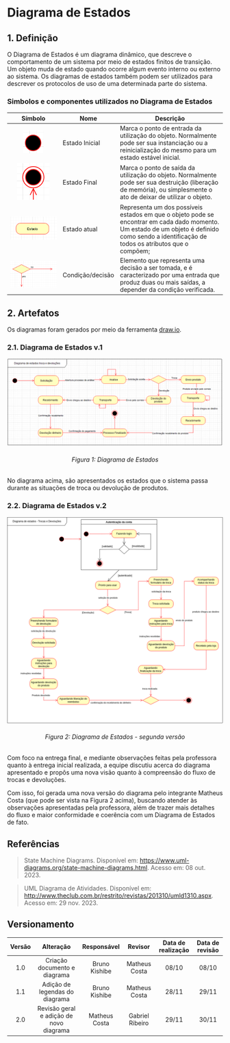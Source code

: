 # Diagrama de Estados

## 1. Definição

O Diagrama de Estados é um diagrama dinâmico, que descreve o comportamento de um sistema por meio de estados finitos de transição.
Um objeto muda de estado quando ocorre algum evento interno ou externo ao sistema. Os diagramas de estados também podem ser utilizados para descrever os protocolos de uso de uma determinada parte do sistema.

### Simbolos e componentes utilizados no Diagrama de Estados

|                                                   Símbolo                                                    | Nome                       | Descrição                                                                   |
| :----------------------------------------------------------------------------------------------------------: | -------------------------- | --------------------------------------------------------------------------- |
|   ![Estado Inicial](../Assets/modelagem/diagramaEstados/estado_inicial.png)     | Estado Inicial     | Marca o ponto de entrada da utilização do objeto. Normalmente pode ser sua instanciação ou a reinicialização do mesmo para um estado estável inicial.  |   
|   ![Estado Final](../Assets/modelagem/diagramaEstados/estado_final.png)     | Estado Final     | Marca o ponto de saída da utilização do objeto. Normalmente pode ser sua destruição (liberação de memória), ou simplesmente o ato de deixar de utilizar o objeto.  |  
|   ![Estado atual](../Assets/modelagem/diagramaEstados/estado.png)     | Estado atual   | Representa um dos possíveis estados em que o objeto pode se encontrar em cada dado momento. Um estado de um objeto é definido como sendo a identificação de todos os atributos que o compõem;  |  
|   ![Condition](../Assets/modelagem/diagramaEstados/condition.png)     | Condição/decisão   | Elemento que representa uma decisão a ser tomada, e é caracterizado por uma entrada que produz duas ou mais saídas, a depender da condição verificada. |  

## 2. Artefatos

Os diagramas foram gerados por meio da ferramenta [draw.io](https://app.diagrams.net/).
### 2.1. Diagrama de Estados v.1

![Diagrama de estados](../Assets/modelagem/diagramaEstados/diagrama_estados.png)
<h6 align = "center">Figura 1: Diagrama de Estados</h6>

No diagrama acima, são apresentados os estados que o sistema passa durante as situações de troca ou devolução de produtos.


### 2.2. Diagrama de Estados v.2

![Diagrama de estados](../Assets/modelagem/diagramaEstados/diagrama_estados_v2.png)
<h6 align = "center">Figura 2: Diagrama de Estados - segunda versão</h6>

Com foco na entrega final, e mediante observações feitas pela professora quanto à entrega inicial realizada, a equipe discutiu acerca do diagrama apresentado e propôs uma nova visão quanto à compreensão do fluxo de trocas e devoluções.

Com isso, foi gerada uma nova versão do diagrama pelo integrante Matheus Costa (que pode ser vista na Figura 2 acima), buscando atender às observações apresentadas pela professora, além de trazer mais detalhes do fluxo e maior conformidade e coerência com um Diagrama de Estados de fato.


## Referências

> State Machine Diagrams. Disponível em: https://www.uml-diagrams.org/state-machine-diagrams.html. Acesso em: 08 out. 2023.

> UML Diagrama de Atividades. Disponível em: http://www.theclub.com.br/restrito/revistas/201310/umld1310.aspx. Acesso em: 29 nov. 2023.


## Versionamento

| Versão |     Alteração     |  Responsável  | Revisor | Data de realização | Data de revisão 
| :----: | :---------------: | :-----------: | :-----: | :---: | :----:
|  1.0   | Criação documento e diagrama | Bruno Kishibe | Matheus Costa | 08/10 | 08/10
|  1.1   | Adição de legendas do diagrama | Bruno Kishibe | Matheus Costa | 28/11 | 29/11
|  2.0   | Revisão geral e adição de novo diagrama | Matheus Costa | Gabriel Ribeiro | 29/11 | 30/11
